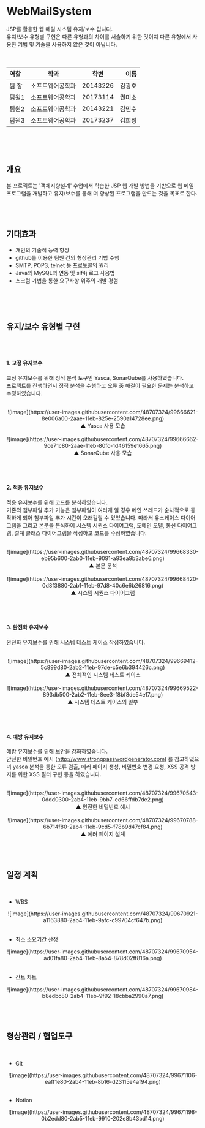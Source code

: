 # WebMailSystem
JSP를 활용한 웹 메일 시스템 유지/보수 입니다.  
유지/보수 유형별 구현은 다른 유형과의 차이를 서술하기 위한 것이지 다른 유형에서 사용한 기법 및 기술을 사용하지 않은 것이 아닙니다.  
<br>
<br>


| 역할 | 학과 | 학번 | 이름 |
| :- | - | :-: | -: |
| 팀 장 | 소프트웨어공학과 | 20143226 | 김광호 |
| 팀원1 | 소프트웨어공학과 | 20173114 | 권미소 |
| 팀원2 | 소프트웨어공학과 | 20143221 | 김민수 |
| 팀원3 | 소프트웨어공학과 | 20173237 | 김희정 |
<br>
<br>
<br>


## 개요
본 프로젝트는 '객체지향설계' 수업에서 학습한 JSP 웹 개발 방법을 기반으로 웹 메일 프로그램을 개발하고 유지/보수를 통해 더 향상된 프로그램을 만드는 것을 목표로 한다.  
<br>
<br>
<br>


## 기대효과

- 개인의 기술적 능력 향상
- github를 이용한 팀원 간의 형상관리 기법 수행
- SMTP, POP3, telnet 등 프로토콜의 원리
- Java와 MySQL의 연동 및 slf4j 로그 사용법
- 스크럼 기법을 통한 요구사항 위주의 개발 경험
<br>
<br>
<br>


## 유지/보수 유형별 구현
<br>
<br>


####  1. 교정 유지보수  
교정 유지보수를 위해 정적 분석 도구인 Yasca, SonarQube를 사용하였습니다.  
프로젝트를 진행하면서 정적 분석을 수행하고 오류 중 해결이 필요한 문제는 분석하고 수정하였습니다.  
<br>


<center>
  ![image](https://user-images.githubusercontent.com/48707324/99666621-8e006a00-2aae-11eb-825e-2590a14728ee.png)
</center>
<center>
  ▲ Yasca 사용 모습
</center>  
<br>


<center>![image](https://user-images.githubusercontent.com/48707324/99666662-9ce71c80-2aae-11eb-80fc-1d46159e1665.png)</center>  
<center>▲ SonarQube 사용 모습</center>  
<br>
<br>
<br>


####  2. 적응 유지보수  
적응 유지보수를 위해 코드를 분석하였습니다.  
기존의 첨부파일 추가 기능은 첨부파일이 여러개 일 경우 메인 쓰레드가 순차적으로 동작하게 되어 첨부파일 추가 시간이 오래걸릴 수 있었습니다.
따라서 유스케이스 다이어그램을 그리고 본문을 분석하여 시스템 시퀀스 다이어그램, 도메인 모델, 통신 다이어그램, 설계 클래스 다이어그램을 작성하고 코드를 수정하였습니다.  
<br>


<center>![image](https://user-images.githubusercontent.com/48707324/99668330-eb95b600-2ab0-11eb-9091-a93ea9b3abe6.png)</center>  
<center>▲ 본문 문석</center>  
<br>


<center>![image](https://user-images.githubusercontent.com/48707324/99668420-0d8f3880-2ab1-11eb-97d8-40c6e6b26816.png)</center>  
<center>▲ 시스템 시퀀스 다이어그램</center>  
<br>
<br>
<br>


####  3. 완전화 유지보수  
완전화 유지보수를 위해 시스템 테스트 케이스 작성하였습니다.  
<br>


<center>![image](https://user-images.githubusercontent.com/48707324/99669412-5c899d80-2ab2-11eb-97de-c5e6b394426c.png)</center>  
<center>▲ 전체적인 시스템 테스트 케이스</center>  
<br>


<center>![image](https://user-images.githubusercontent.com/48707324/99669522-893db500-2ab2-11eb-8ee3-f8bf8de54e17.png)</center>  
<center>▲ 시스템 테스트 케이스의 일부</center>  
<br>
<br>
<br>


####  4. 예방 유지보수  
예방 유지보수를 위해 보안을 강화하였습니다.  
안전한 비밀번호 예시 (http://www.strongpasswordgenerator.com) 를 참고하였으며 yasca 분석을 통한 오류 검출, 에러 페이지 생성, 비밀번호 변경 요청, XSS 공격 방지를 위한 XSS 필터 구현 등을 하였습니다.  
<br>


<center>![image](https://user-images.githubusercontent.com/48707324/99670543-0ddd0300-2ab4-11eb-9bb7-ed66ffdb7de2.png)</center>  
<center>▲ 안전한 비밀번호 예시</center>  
<br>


<center>![image](https://user-images.githubusercontent.com/48707324/99670788-6b714f80-2ab4-11eb-9cd5-f78b9d47cf84.png)</center>  
<center>▲ 에러 페이지 설계</center>  
<br>
<br>
<br>


## 일정 계획  
<br>


- WBS  
<center>![image](https://user-images.githubusercontent.com/48707324/99670921-a1163880-2ab4-11eb-9afc-c99704cf647b.png)</center>  
<br>


- 최소 소요기간 산정  
<center>![image](https://user-images.githubusercontent.com/48707324/99670954-ad01fa80-2ab4-11eb-8a54-878d02ff816a.png)</center>  
<br>


- 간트 차트  
<center>![image](https://user-images.githubusercontent.com/48707324/99670984-b8edbc80-2ab4-11eb-9f92-18cbba2990a7.png)</center>  
<br>
<br>
<br>


## 형상관리 / 협업도구  
<br>

- Git  
<center>![image](https://user-images.githubusercontent.com/48707324/99671106-eaff1e80-2ab4-11eb-8b16-d23115e4af94.png)</center>  
<br>


- Notion  
<center>![image](https://user-images.githubusercontent.com/48707324/99671198-0b2edd80-2ab5-11eb-9910-202e8b43bd14.png)</center>  
